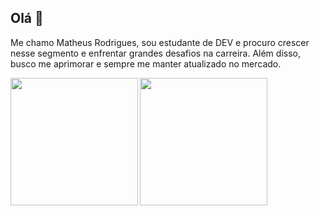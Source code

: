 ## Olá 👋

Me chamo Matheus Rodrigues, sou estudante de DEV e procuro crescer nesse segmento e enfrentar grandes desafios na carreira. Além disso, busco me aprimorar e sempre me manter atualizado no mercado.

</div>

<img align="center" height="204em" widht="108em" margin-left="350px" src="https://i.pinimg.com/originals/c1/ca/b3/c1cab3f5e68f76f90f6b5d1f48254234.gif">
<img align="left" height="204em" width="auto" src="https://i.pinimg.com/originals/4d/64/08/4d6408285378256a5080815dad34d608.gif">
<!--
**Matheus-Rodd/Matheus-Rodd** is a ✨ _special_ ✨ repository because its `README.md` (this file) appears on your GitHub profile.

Here are some ideas to get you started:

- 🔭 I’m currently working on ...
- 🌱 I’m currently learning ...
- 👯 I’m looking to collaborate on ...
- 🤔 I’m looking for help with ...
- 💬 Ask me about ...
- 📫 How to reach me: ...
- 😄 Pronouns: ...
- ⚡ Fun fact: ...
-->
